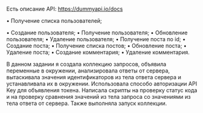 Есть описание API: https://dummyapi.io/docs


•  Получение списка пользователей;

•  Создание пользователя;
•  Получение пользователя;
•  Обновление пользователя;
•  Удаление пользователя;
•  Получение поста по id;
•  Создание поста;
•  Получение списка постов;
•  Обновление поста;
•  Удаление поста;
•  Создание комментария;
•  Удаление комментария.

В данном задании я создала коллекцию запросов, объявила переменные
в окружении, анализировала ответы от сервера,
вытаскивала значения идентификаторов из тела ответа сервера и 
устанавливала их в окружении. Использовала способо авторизации API Key
для объявления токена. Написала скрипты на проверку статус кода и на проверку
сравнения значений из тела запроса со значениями из тела ответа от сервера.
Также выполняла запуск коллекции. 


